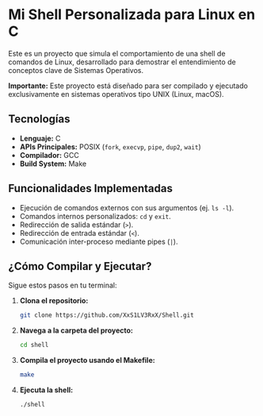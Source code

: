 # Mi Shell Personalizada para Linux en C

Este es un proyecto que simula el comportamiento de una shell de comandos de Linux, desarrollado para demostrar el entendimiento de conceptos clave de Sistemas Operativos.

**Importante:** Este proyecto está diseñado para ser compilado y ejecutado exclusivamente en sistemas operativos tipo UNIX (Linux, macOS).

## Tecnologías
*   **Lenguaje:** C
*   **APIs Principales:** POSIX (`fork`, `execvp`, `pipe`, `dup2`, `wait`)
*   **Compilador:** GCC
*   **Build System:** Make

## Funcionalidades Implementadas
*   Ejecución de comandos externos con sus argumentos (ej. `ls -l`).
*   Comandos internos personalizados: `cd` y `exit`.
*   Redirección de salida estándar (`>`).
*   Redirección de entrada estándar (`<`).
*   Comunicación inter-proceso mediante pipes (`|`).

## ¿Cómo Compilar y Ejecutar?

Sigue estos pasos en tu terminal:

1.  **Clona el repositorio:**
    ```sh
    git clone https://github.com/XxS1LV3RxX/Shell.git
    ```
2.  **Navega a la carpeta del proyecto:**
    ```sh
    cd shell
    ```
3.  **Compila el proyecto usando el Makefile:**
    ```sh
    make
    ```
4.  **Ejecuta la shell:**
    ```sh
    ./shell
    ```